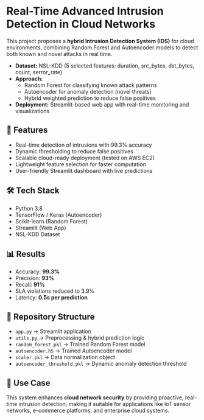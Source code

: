 # Real-Time Advanced Intrusion Detection in Cloud Networks

This project proposes a **hybrid Intrusion Detection System (IDS)** for cloud environments, combining 
Random Forest and Autoencoder models to detect both known and novel attacks in real time.  

- **Dataset:** NSL-KDD (5 selected features: duration, src_bytes, dst_bytes, count, serror_rate)  
- **Approach:** 
  - Random Forest for classifying known attack patterns  
  - Autoencoder for anomaly detection (novel threats)  
  - Hybrid weighted prediction to reduce false positives  
- **Deployment:** Streamlit-based web app with real-time monitoring and visualizations  

## 🚀 Features
- Real-time detection of intrusions with 99.3% accuracy  
- Dynamic thresholding to reduce false positives  
- Scalable cloud-ready deployment (tested on AWS EC2)  
- Lightweight feature selection for faster computation  
- User-friendly Streamlit dashboard with live predictions  

## 🛠 Tech Stack
- Python 3.8  
- TensorFlow / Keras (Autoencoder)  
- Scikit-learn (Random Forest)  
- Streamlit (Web App)  
- NSL-KDD Dataset  

## 📊 Results
- Accuracy: **99.3%**  
- Precision: **93%**  
- Recall: **91%**  
- SLA violations reduced to 3.9%  
- Latency: **0.5s per prediction**  

## 📂 Repository Structure
- `app.py` → Streamlit application  
- `utils.py` → Preprocessing & hybrid prediction logic  
- `random_forest.pkl` → Trained Random Forest model  
- `autoencoder.h5` → Trained Autoencoder model  
- `scaler.pkl` → Data normalization object  
- `autoencoder_threshold.pkl` → Dynamic anomaly detection threshold  

## 📌 Use Case
This system enhances **cloud network security** by providing proactive, real-time intrusion detection, 
making it suitable for applications like IoT sensor networks, e-commerce platforms, and enterprise cloud systems.
